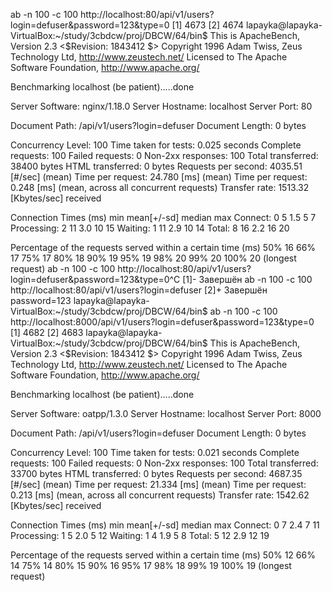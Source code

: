 ab -n 100 -c 100 http://localhost:80/api/v1/users?login=defuser&password=123&type=0
[1] 4673
[2] 4674
lapayka@lapayka-VirtualBox:~/study/3cbdcw/proj/DBCW/64/bin$ This is ApacheBench, Version 2.3 <$Revision: 1843412 $>
Copyright 1996 Adam Twiss, Zeus Technology Ltd, http://www.zeustech.net/
Licensed to The Apache Software Foundation, http://www.apache.org/

Benchmarking localhost (be patient).....done


Server Software:        nginx/1.18.0
Server Hostname:        localhost
Server Port:            80

Document Path:          /api/v1/users?login=defuser
Document Length:        0 bytes

Concurrency Level:      100
Time taken for tests:   0.025 seconds
Complete requests:      100
Failed requests:        0
Non-2xx responses:      100
Total transferred:      38400 bytes
HTML transferred:       0 bytes
Requests per second:    4035.51 [#/sec] (mean)
Time per request:       24.780 [ms] (mean)
Time per request:       0.248 [ms] (mean, across all concurrent requests)
Transfer rate:          1513.32 [Kbytes/sec] received

Connection Times (ms)
              min  mean[+/-sd] median   max
Connect:        0    5   1.5      5       7
Processing:     2   11   3.0     10      15
Waiting:        1   11   2.9     10      14
Total:          8   16   2.2     16      20

Percentage of the requests served within a certain time (ms)
  50%     16
  66%     17
  75%     17
  80%     18
  90%     19
  95%     19
  98%     20
  99%     20
 100%     20 (longest request)
ab -n 100 -c 100 http://localhost:80/api/v1/users?login=defuser&password=123&type=0^C
[1]-  Завершён        ab -n 100 -c 100 http://localhost:80/api/v1/users?login=defuser
[2]+  Завершён        password=123
lapayka@lapayka-VirtualBox:~/study/3cbdcw/proj/DBCW/64/bin$ ab -n 100 -c 100 http://localhost:8000/api/v1/users?login=defuser&password=123&type=0
[1] 4682
[2] 4683
lapayka@lapayka-VirtualBox:~/study/3cbdcw/proj/DBCW/64/bin$ This is ApacheBench, Version 2.3 <$Revision: 1843412 $>
Copyright 1996 Adam Twiss, Zeus Technology Ltd, http://www.zeustech.net/
Licensed to The Apache Software Foundation, http://www.apache.org/

Benchmarking localhost (be patient).....done


Server Software:        oatpp/1.3.0
Server Hostname:        localhost
Server Port:            8000

Document Path:          /api/v1/users?login=defuser
Document Length:        0 bytes

Concurrency Level:      100
Time taken for tests:   0.021 seconds
Complete requests:      100
Failed requests:        0
Non-2xx responses:      100
Total transferred:      33700 bytes
HTML transferred:       0 bytes
Requests per second:    4687.35 [#/sec] (mean)
Time per request:       21.334 [ms] (mean)
Time per request:       0.213 [ms] (mean, across all concurrent requests)
Transfer rate:          1542.62 [Kbytes/sec] received

Connection Times (ms)
              min  mean[+/-sd] median   max
Connect:        0    7   2.4      7      11
Processing:     1    5   2.0      5      12
Waiting:        1    4   1.9      5       8
Total:          5   12   2.9     12      19

Percentage of the requests served within a certain time (ms)
  50%     12
  66%     14
  75%     14
  80%     15
  90%     16
  95%     17
  98%     18
  99%     19
 100%     19 (longest request)


